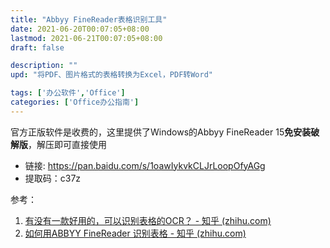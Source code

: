 ```yaml
---
title: "Abbyy FineReader表格识别工具"
date: 2021-06-20T00:07:05+08:00
lastmod: 2021-06-21T00:07:05+08:00
draft: false

description: ""
upd: "将PDF、图片格式的表格转换为Excel，PDF转Word"

tags: ['办公软件','Office']
categories: ['Office办公指南']
---
```


官方正版软件是收费的，这里提供了Windows的Abbyy FineReader 15**免安装破解版**，解压即可直接使用

- 链接: https://pan.baidu.com/s/1oawIykvkCLJrLoopOfyAGg 
- 提取码：c37z 

参考：

1. [有没有一款好用的，可以识别表格的OCR？ - 知乎 (zhihu.com)](https://www.zhihu.com/question/317339143)
2. [如何用ABBYY FineReader 识别表格 - 知乎 (zhihu.com)](https://zhuanlan.zhihu.com/p/269901769)






















